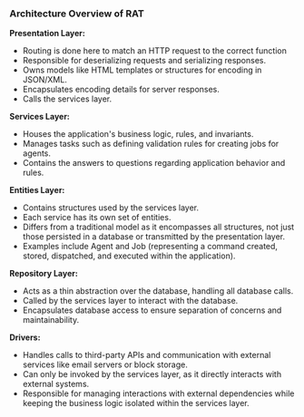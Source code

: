 ### Architecture Overview of RAT

**Presentation Layer:**

- Routing is done here to match an HTTP request to the correct function
- Responsible for deserializing requests and serializing responses.
- Owns models like HTML templates or structures for encoding in JSON/XML.
- Encapsulates encoding details for server responses.
- Calls the services layer.

**Services Layer:**

- Houses the application's business logic, rules, and invariants.
- Manages tasks such as defining validation rules for creating jobs for agents.
- Contains the answers to questions regarding application behavior and rules.

**Entities Layer:**

- Contains structures used by the services layer.
- Each service has its own set of entities.
- Differs from a traditional model as it encompasses all structures, not just those persisted in a database or transmitted by the presentation layer.
- Examples include Agent and Job (representing a command created, stored, dispatched, and executed within the application).

**Repository Layer:**

- Acts as a thin abstraction over the database, handling all database calls.
- Called by the services layer to interact with the database.
- Encapsulates database access to ensure separation of concerns and maintainability.

**Drivers:**

- Handles calls to third-party APIs and communication with external services like email servers or block storage.
- Can only be invoked by the services layer, as it directly interacts with external systems.
- Responsible for managing interactions with external dependencies while keeping the business logic isolated within the services layer.
